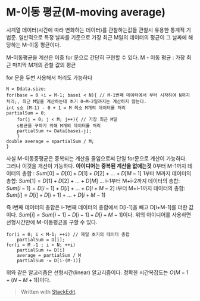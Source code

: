 # M-이동 평균(M-moving average)

시계열 데이터(시간에 따라 변화하는 데이터)를 관찰하는값들 관찰시 유용한 통계적 기법준. 일반적으로 특정 날짜를 기준으로 가장 최근 M일의 데이터의 평균이 그 날짜에 해당하는 M-이동 평균이다.

M-이동평균을 계산은 이중 for 문으로 간단히 구현할 수 있다.
M - 이동 평균 : 가장 최근 마지막  M개의 관찰 값의 평균

for 문을 두번 사용해서 처리도 가능하다 
``` 
N = Ddata.size;
for(base = 0 +i = M-1; basei < N){ // M-1번째 데이터에서 부터 시작하여 N까지 처리;, 최근 M일을 계산하는데 초기 0~M-2일까지는 계산하지 않는다.
int s소 (M-1) - 0 + 1 = M 최소 M개의 데이터를 처리
partialSum = 0;
	for(j = 0; j < M; j++){ // 가장 최근 M일 
	s평균을 구하기 위해 M개의 데이터를 처리
	partialSum += Data[basei-j];
	}
double average = spartialSum / M;
}
```

사실 M-이동중평균은 중복되는 계산을 줄임으로써 단일 for문으로 계산이 가능하다.  
그러나 이것을 개선이 가능하다. **아이디어는 중복된 계산을 없애는것**
0부터 M-1까지 데이터의 총합 : $Sum[0] = D[0] + D[1] + D[2] + ... + D[M-1]$
1부터 M까지 데이터의 총합: $Sum[1] = D[1] + D[2] + ... + D[M]$
...
i-1부터 M+i-2까지 데이터의 총합: $Sum[i-1] = D[i-1] + D[i] + ... + D[i+M-2]$
i부터 M+i-1까지 데이터의 총합: $Sum[i] = D[i] + D[i+1] + ... + D[i+M-1]$

즉 i번째 데이터의 총합은 i-1번째 데이터의 총합에서 D[i-1]을 빼고 D[i+M-1]를 더한 값이다. $Sum[i] = Sum[i-1]- D[i-1] +D[i+M-1]$이다.  위의 아이디어를 사용하면 선형시간만에 M-이동평균을 구할 수 있다. 
```
for(i = 0; i < M-1; ++i) // 제일 초기의 데이터 총합
	partialSum = D[i];
for(i = M -1 ; i < N; ++i)
	partialSum += D[i]
	average = partialSum / M
	partialSum -= D[i-(M-1)] 	
```

위와 같은 알고리즘은 선형시간(linear) 알고리즘이다. 정확한 시간복잡도는 $O(M -1 + (N-M +1))$이다.


> Written with [StackEdit](https://stackedit.io/).
<!--stackedit_data:
eyJoaXN0b3J5IjpbMTk5ODA5NTkyMl19
-->